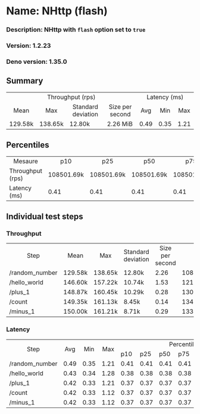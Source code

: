 # Name: NHttp (flash) 
  ### Description: NHttp with `flash` option set to `true`
  ### Version: 1.2.23
  ### Deno version: 1.35.0

## Summary
<table>
<tr>
    <td align="center" colspan="4">Throughput (rps)</td>
    <td align="center" colspan="3">Latency (ms)</td>
</tr>
<tr>
    <td align="center">Mean</td>
    <td align="center">Max</td>
    <td align="center">Standard deviation</td>
    <td align="center">Size per second</td>
    <td align="center">Avg</td>
    <td align="center">Min</td>
    <td align="center">Max</td>
</tr>
<tr>
    <td>129.58k</td>
    <td>138.65k</td>
    <td>12.80k</td>
    <td>2.26 MiB</td>
    <td>0.49</td>
    <td>0.35</td>
    <td>1.21</td>
</tr>
</table>

## Percentiles

<table>
<tr>
  <td align="center">Mesaure</td>
  <td align="center">p10</td>
  <td align="center">p25</td>
  <td align="center">p50</td>
  <td align="center">p75</td>
  <td align="center">p90</td>
  <td align="center">p95</td>
  <td align="center">p99</td>
</tr>
<tr>
  <td>Throughput (rps)</td>
  <td>108501.69k</td>
  <td>108501.69k</td>
  <td>108501.69k</td>
  <td>108501.69k</td>
  <td>138649.39k</td>
  <td>138649.39k</td>
  <td>138649.39k</td>
</tr>
<tr>
  <td>Latency (ms)</td>
  <td>0.41</td>
  <td>0.41</td>
  <td>0.41</td>
  <td>0.41</td>
  <td>0.62</td>
  <td>0.69</td>
  <td>0.88</td>
</tr>
</table>

## Individual test steps

### Throughput

<table>
<tr>
  <td align="center" rowspan="2">Step</td>
  <td align="center" rowspan="2">Mean</td>
  <td align="center" rowspan="2">Max</td>
  <td align="center" rowspan="2">Standard deviation</td>
  <td align="center" rowspan="2">Size per second</td>
  <td align="center" colspan="7">Percentiles</td>
</tr>
<tr>
  <!-- still Step -->
  <!-- still Mean -->
  <!-- still Max -->
  <!-- still Standard deviation -->
  <!-- still Size per second -->
  <td align="center">p10</td>
  <td align="center">p25</td>
  <td align="center">p50</td>
  <td align="center">p75</td>
  <td align="center">p90</td>
  <td align="center">p95</td>
  <td align="center">p99</td>
</tr>
<tr>
  <td>/random_number</td>
  <td>129.58k</td>
  <td>138.65k</td>
  <td>12.80k</td>
  <td>2.26</td>
  <td>108501.69k</td>
  <td>108501.69k</td>
  <td>108501.69k</td>
  <td>108501.69k</td>
  <td>138649.39k</td>
  <td>138649.39k</td>
  <td>138649.39k</td>
</tr><tr>
  <td>/hello_world</td>
  <td>146.60k</td>
  <td>157.22k</td>
  <td>10.74k</td>
  <td>1.53</td>
  <td>121506.15k</td>
  <td>121506.15k</td>
  <td>121506.15k</td>
  <td>121506.15k</td>
  <td>157216.06k</td>
  <td>157216.06k</td>
  <td>157216.06k</td>
</tr><tr>
  <td>/plus_1</td>
  <td>148.87k</td>
  <td>160.45k</td>
  <td>10.29k</td>
  <td>0.28</td>
  <td>130318.75k</td>
  <td>130318.75k</td>
  <td>130318.75k</td>
  <td>130318.75k</td>
  <td>160452.12k</td>
  <td>160452.12k</td>
  <td>160452.12k</td>
</tr><tr>
  <td>/count</td>
  <td>149.35k</td>
  <td>161.13k</td>
  <td>8.45k</td>
  <td>0.14</td>
  <td>134715.05k</td>
  <td>134715.05k</td>
  <td>134715.05k</td>
  <td>134715.05k</td>
  <td>161130.21k</td>
  <td>161130.21k</td>
  <td>161130.21k</td>
</tr><tr>
  <td>/minus_1</td>
  <td>150.00k</td>
  <td>161.21k</td>
  <td>8.71k</td>
  <td>0.29</td>
  <td>133316.09k</td>
  <td>133316.09k</td>
  <td>133316.09k</td>
  <td>133316.09k</td>
  <td>161213.40k</td>
  <td>161213.40k</td>
  <td>161213.40k</td>
</tr></table>

### Latency

<table>
<tr>
  <td align="center" rowspan="2">Step</td>
  <td align="center" rowspan="2">Avg</td>
  <td align="center" rowspan="2">Min</td>
  <td align="center" rowspan="2">Max</td>
  <td align="center" colspan="7">Percentiles</td>
</tr>
<tr>
  <!-- still Avg -->
  <!-- still Min -->
  <!-- still Max -->
  <td>p10</td>
  <td>p25</td>
  <td>p50</td>
  <td>p75</td>
  <td>p90</td>
  <td>p95</td>
  <td>p99</td>
</tr>
<tr>
  <td>/random_number</td>
  <td>0.49</td>
  <td>0.35</td>
  <td>1.21</td>
  <td>0.41</td>
  <td>0.41</td>
  <td>0.41</td>
  <td>0.41</td>
  <td>0.62</td>
  <td>0.69</td>
  <td>0.88</td>
</tr><tr>
  <td>/hello_world</td>
  <td>0.43</td>
  <td>0.34</td>
  <td>1.28</td>
  <td>0.38</td>
  <td>0.38</td>
  <td>0.38</td>
  <td>0.38</td>
  <td>0.51</td>
  <td>0.57</td>
  <td>0.71</td>
</tr><tr>
  <td>/plus_1</td>
  <td>0.42</td>
  <td>0.33</td>
  <td>1.21</td>
  <td>0.37</td>
  <td>0.37</td>
  <td>0.37</td>
  <td>0.37</td>
  <td>0.48</td>
  <td>0.54</td>
  <td>0.68</td>
</tr><tr>
  <td>/count</td>
  <td>0.42</td>
  <td>0.33</td>
  <td>1.12</td>
  <td>0.37</td>
  <td>0.37</td>
  <td>0.37</td>
  <td>0.37</td>
  <td>0.50</td>
  <td>0.57</td>
  <td>0.71</td>
</tr><tr>
  <td>/minus_1</td>
  <td>0.42</td>
  <td>0.33</td>
  <td>1.12</td>
  <td>0.37</td>
  <td>0.37</td>
  <td>0.37</td>
  <td>0.37</td>
  <td>0.50</td>
  <td>0.56</td>
  <td>0.70</td>
</tr></table>